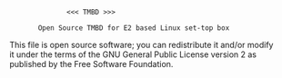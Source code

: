                   <<< TMBD >>>                           
                  
           Open Source TMBD for E2 based Linux set-top box

  This file is open source software; you can redistribute it and/or modify  
     it under the terms of the GNU General Public License version 2 as      
               published by the Free Software Foundation.                   
                                                                            

